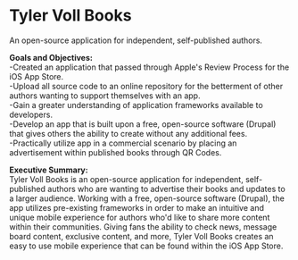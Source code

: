 # Tyler Voll Books
An open-source application for independent, self-published authors.

<b>Goals and Objectives:</b>
<br />-Created an application that passed through Apple's Review Process for the iOS App Store.
<br />-Upload all source code to an online repository for the betterment of other authors wanting to support themselves with an app.
<br />-Gain a greater understanding of application frameworks available to developers.
<br />-Develop an app that is built upon a free, open-source software (Drupal) that gives others the ability to create without any additional fees.
<br />-Practically utilize app in a commercial scenario by placing an advertisement within published books through QR Codes.

<b>Executive Summary:</b>
<br />Tyler Voll Books is an open-source application for independent, self-published authors who are wanting to advertise their books and updates to a larger
audience. Working with a free, open-source software (Drupal), the app utilizes pre-existing frameworks in order to make an intuitive and unique mobile experience
for authors who'd like to share more content within their communities. Giving fans the ability to check news, message board content, exclusive content, and more, 
Tyler Voll Books creates an easy to use mobile experience that can be found within the iOS App Store.<br />
